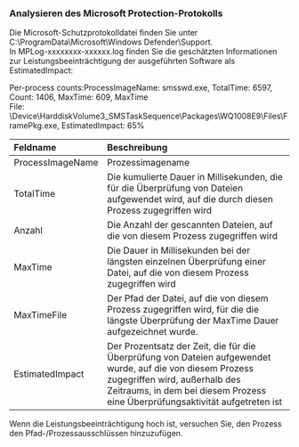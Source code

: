 ### Analysieren des Microsoft Protection-Protokolls
   
Die Microsoft-Schutzprotokolldatei finden Sie unter C:\ProgramData\Microsoft\Windows Defender\Support.  
In MPLog-xxxxxxxx-xxxxxx.log finden Sie die geschätzten Informationen zur Leistungsbeeinträchtigung der ausgeführten Software als EstimatedImpact:  
   
Per-process counts:ProcessImageName: smsswd.exe, TotalTime: 6597, Count: 1406, MaxTime: 609, MaxTime   
File: \Device\HarddiskVolume3\_SMSTaskSequence\Packages\WQ1008E9\Files\FramePkg.exe, EstimatedImpact: 65%

|Feldname	        | Beschreibung                                                                                                                                                                          |
|:------------------|:--------------------------------------------------------------------------------------------------------------------------------------------------------------------------------------|
|ProcessImageName   |	Prozessimagename                                                                                                                                                                    |
|TotalTime	        | Die kumulierte Dauer in Millisekunden, die für die Überprüfung von Dateien aufgewendet wird, auf die durch diesen Prozess zugegriffen wird                                            |
|Anzahl	           | Die Anzahl der gescannten Dateien, auf die von diesem Prozess zugegriffen wird                                                                                                        |
|MaxTime	           | Die Dauer in Millisekunden bei der längsten einzelnen Überprüfung einer Datei, auf die von diesem Prozess zugegriffen wird                                                            |
|MaxTimeFile	     | Der Pfad der Datei, auf die von diesem Prozess zugegriffen wird, für die die längste Überprüfung der MaxTime Dauer aufgezeichnet wurde.                                               |
|EstimatedImpact	  | Der Prozentsatz der Zeit, die für die Überprüfung von Dateien aufgewendet wurde, auf die von diesem Prozess zugegriffen wird, außerhalb des Zeitraums, in dem bei diesem Prozess eine Überprüfungsaktivität aufgetreten ist |
  
Wenn die Leistungsbeeinträchtigung hoch ist, versuchen Sie, den Prozess den Pfad-/Prozessausschlüssen hinzuzufügen.  
  
